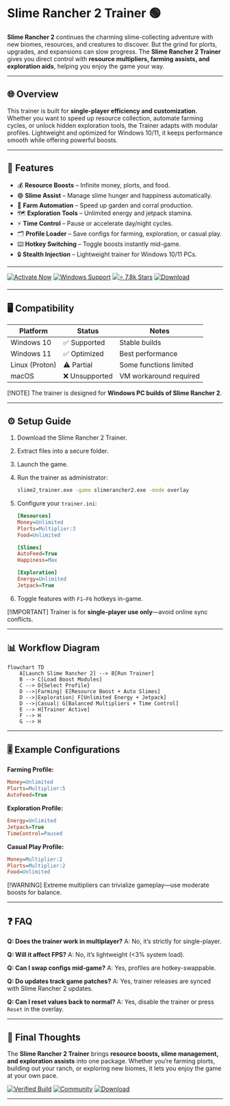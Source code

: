 # Slime Rancher 2 Trainer 🟢

**Slime Rancher 2** continues the charming slime-collecting adventure with new biomes, resources, and creatures to discover. But the grind for plorts, upgrades, and expansions can slow progress. The **Slime Rancher 2 Trainer** gives you direct control with **resource multipliers, farming assists, and exploration aids**, helping you enjoy the game your way.

---

## 🌐 Overview

This trainer is built for **single-player efficiency and customization**. Whether you want to speed up resource collection, automate farming cycles, or unlock hidden exploration tools, the Trainer adapts with modular profiles. Lightweight and optimized for Windows 10/11, it keeps performance smooth while offering powerful boosts.

---

## 🔑 Features

* 💰 **Resource Boosts** – Infinite money, plorts, and food.
* 🟣 **Slime Assist** – Manage slime hunger and happiness automatically.
* 🌱 **Farm Automation** – Speed up garden and corral production.
* 🗺 **Exploration Tools** – Unlimited energy and jetpack stamina.
* ⚡ **Time Control** – Pause or accelerate day/night cycles.
* 🗂 **Profile Loader** – Save configs for farming, exploration, or casual play.
* ⌨️ **Hotkey Switching** – Toggle boosts instantly mid-game.
* 🔒 **Stealth Injection** – Lightweight trainer for Windows 10/11 PCs.

---

[![Activate Now](https://img.shields.io/badge/Activate-Now-red?logo=rocket\&style=for-the-badge)](#)
[![Windows Support](https://img.shields.io/badge/Windows-10%2F11-blue?logo=windows\&style=for-the-badge)](#)
[![⭐️ 7.8k Stars](https://img.shields.io/badge/GitHub-7.8k_Stars-green?logo=github\&style=for-the-badge)](#)
[![Download](https://img.shields.io/badge/Download-Latest-brightgreen?logo=github\&style=for-the-badge)](#)

---

## 🖥 Compatibility

| Platform       | Status        | Notes                  |
| -------------- | ------------- | ---------------------- |
| Windows 10     | ✅ Supported   | Stable builds          |
| Windows 11     | ✅ Optimized   | Best performance       |
| Linux (Proton) | ⚠️ Partial    | Some functions limited |
| macOS          | ❌ Unsupported | VM workaround required |

\[!NOTE]
The trainer is designed for **Windows PC builds of Slime Rancher 2**.

---

## ⚙️ Setup Guide

1. Download the Slime Rancher 2 Trainer.

2. Extract files into a secure folder.

3. Launch the game.

4. Run the trainer as administrator:

   ```bash
   slime2_trainer.exe -game slimerancher2.exe -mode overlay
   ```

5. Configure your `trainer.ini`:

   ```ini
   [Resources]
   Money=Unlimited
   Plorts=Multiplier:3
   Food=Unlimited

   [Slimes]
   AutoFeed=True
   Happiness=Max

   [Exploration]
   Energy=Unlimited
   Jetpack=True
   ```

6. Toggle features with `F1–F6` hotkeys in-game.

\[!IMPORTANT]
Trainer is for **single-player use only**—avoid online sync conflicts.

---

## 📊 Workflow Diagram

```mermaid
flowchart TD
    A[Launch Slime Rancher 2] --> B[Run Trainer]
    B --> C[Load Boost Modules]
    C --> D{Select Profile}
    D -->|Farming| E[Resource Boost + Auto Slimes]
    D -->|Exploration| F[Unlimited Energy + Jetpack]
    D -->|Casual| G[Balanced Multipliers + Time Control]
    E --> H[Trainer Active]
    F --> H
    G --> H
```

---

## 🎚 Example Configurations

**Farming Profile:**

```ini
Money=Unlimited
Plorts=Multiplier:5
AutoFeed=True
```

**Exploration Profile:**

```ini
Energy=Unlimited
Jetpack=True
TimeControl=Paused
```

**Casual Play Profile:**

```ini
Money=Multiplier:2
Plorts=Multiplier:2
Food=Unlimited
```

\[!WARNING]
Extreme multipliers can trivialize gameplay—use moderate boosts for balance.

---

## ❓ FAQ

**Q: Does the trainer work in multiplayer?**
A: No, it’s strictly for single-player.

**Q: Will it affect FPS?**
A: No, it’s lightweight (<3% system load).

**Q: Can I swap configs mid-game?**
A: Yes, profiles are hotkey-swappable.

**Q: Do updates track game patches?**
A: Yes, trainer releases are synced with Slime Rancher 2 updates.

**Q: Can I reset values back to normal?**
A: Yes, disable the trainer or press `Reset` in the overlay.

---

## 🚀 Final Thoughts

The **Slime Rancher 2 Trainer** brings **resource boosts, slime management, and exploration assists** into one package. Whether you’re farming plorts, building out your ranch, or exploring new biomes, it lets you enjoy the game at your own pace.

[![Verified Build](https://img.shields.io/badge/Verified-Build-success?logo=github\&style=for-the-badge)](#)
[![Community](https://img.shields.io/badge/Join-Community-purple?logo=discord\&style=for-the-badge)](#)
[![Download](https://img.shields.io/badge/Download-Now-orange?logo=github\&style=for-the-badge)](#)

---
